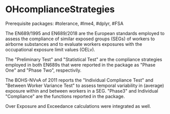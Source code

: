 # OHcomplianceStrategies

Prerequisite packages: #tolerance, #lme4, #dplyr, #FSA

The EN689/1995 and EN689/2018 are the European standards employed to assess the compliance of similar exposed groups (SEGs) of workers to airborne substances and to evaluate workers exposures with the occupational exposure limit values (OELv).

The "Preliminary Test" and "Statistical Test" are the compliance strategies employed in both EN689s that were reported in the package as "Phase One" and "Phase Two", respectivily. 

The BOHS-NVvA of 2011 reports the "Individual Compliance Test" and "Between Worker Variance Test" to assess temporal variability in (average) exposure within and between workers in a SEG. "Phase3" and Individual "Compliance" are the functions reported in the package.

Over Exposure and Exceedance calculations were integrated as well.
